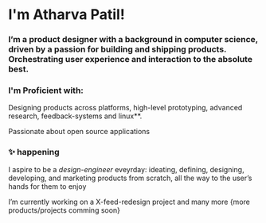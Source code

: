 # I'm Atharva Patil!
### I’m a product designer with a background in computer science, driven by a passion for building and shipping products. Orchestrating user experience and interaction to the absolute best.

### I'm Proficient with: 
Designing products across platforms, high-level prototyping, advanced research, feedback-systems and linux**.

Passionate about open source applications

### ✨ happening 

I aspire to be a _design-engineer_ eveyrday: ideating, defining, designing, developing, and marketing products from scratch, all the way to the user’s hands for them to enjoy

I’m currently working on a X-feed-redesign project and many more
{more products/projects comming soon}
